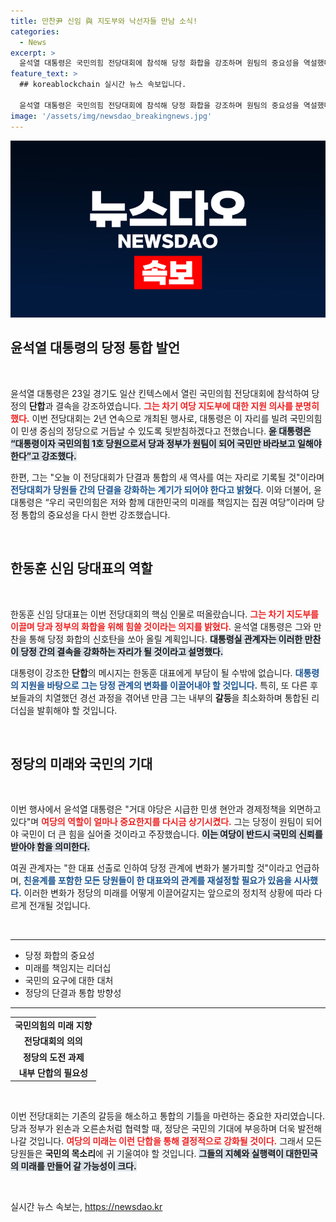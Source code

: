 ```yaml
---
title: 만찬尹 신임 與 지도부와 낙선자들 만남 소식!
categories:
  - News
excerpt: >
  윤석열 대통령은 국민의힘 전당대회에 참석해 당정 화합을 강조하며 원팀의 중요성을 역설했다. 그는 새 지도부와의 만찬을 통해 민생과 경제 현안을 해결하기 위한 단합의 필요성을 밝혔으며, 정치적 대립을 경계했다.
feature_text: >
  ## koreablockchain 실시간 뉴스 속보입니다.

  윤석열 대통령은 국민의힘 전당대회에 참석해 당정 화합을 강조하며 원팀의 중요성을 역설했다. 그는 새 지도부와의 만찬을 통해 민생과 경제 현안을 해결하기 위한 단합의 필요성을 밝혔으며, 정치적 대립을 경계했다.
image: '/assets/img/newsdao_breakingnews.jpg'
---
```


<p><img src="/assets/img/newsdao_breakingnews.jpg" alt="koreablockchain 속보" /></p>

<h2 data-ke-size="size26">윤석열 대통령의 당정 통합 발언</h2>

<p data-ke-size="size16">&nbsp;</p>

<p>윤석열 대통령은 23일 경기도 일산 킨텍스에서 열린 국민의힘 전당대회에 참석하여 당정의 <b>단합</b>과 결속을 강조하였습니다. <b><span style="color: #ee2323;">그는 차기 여당 지도부에 대한 지원 의사를 분명히 했다.</span></b> 이번 전당대회는 2년 연속으로 개최된 행사로, 대통령은 이 자리를 빌려 국민의힘이 민생 중심의 정당으로 거듭날 수 있도록 뒷받침하겠다고 전했습니다. <b><span style="background-color: #21538527;">윤 대통령은 “대통령이자 국민의힘 1호 당원으로서 당과 정부가 원팀이 되어 국민만 바라보고 일해야 한다”고 강조했다.</span></b> </p>

<p>한편, 그는 "오늘 이 전당대회가 단결과 통합의 새 역사를 여는 자리로 기록될 것"이라며 <b><span style="color: #1a5490;">전당대회가 당원들 간의 단결을 강화하는 계기가 되어야 한다고 밝혔다.</span></b> 이와 더불어, 윤 대통령은 “우리 국민의힘은 저와 함께 대한민국의 미래를 책임지는 집권 여당”이라며 당정 통합의 중요성을 다시 한번 강조했습니다.</p>

<p data-ke-size="size16">&nbsp;</p>

<h2 data-ke-size="size26">한동훈 신임 당대표의 역할</h2>

<p data-ke-size="size16">&nbsp;</p>

<p>한동훈 신임 당대표는 이번 전당대회의 핵심 인물로 떠올랐습니다. <b><span style="color: #ee2323;">그는 차기 지도부를 이끌며 당과 정부의 화합을 위해 힘쓸 것이라는 의지를 밝혔다.</span></b> 윤석열 대통령은 그와 만찬을 통해 당정 화합의 신호탄을 쏘아 올릴 계획입니다. <b><span style="background-color: #21538527;">대통령실 관계자는 이러한 만찬이 당정 간의 결속을 강화하는 자리가 될 것이라고 설명했다.</span></b></p>

<p>대통령이 강조한 <b>단합</b>의 메시지는 한동훈 대표에게 부담이 될 수밖에 없습니다. <b><span style="color: #1a5490;">대통령의 지원을 바탕으로 그는 당정 관계의 변화를 이끌어내야 할 것입니다.</span></b> 특히, 또 다른 후보들과의 치열했던 경선 과정을 겪어낸 만큼 그는 내부의 <b>갈등</b>을 최소화하며 통합된 리더십을 발휘해야 할 것입니다.</p>

<p data-ke-size="size16">&nbsp;</p>

<h2 data-ke-size="size26">정당의 미래와 국민의 기대</h2>

<p data-ke-size="size16">&nbsp;</p>

<p>이번 행사에서 윤석열 대통령은 "거대 야당은 시급한 민생 현안과 경제정책을 외면하고 있다"며 <b><span style="color: #ee2323;">여당의 역할이 얼마나 중요한지를 다시금 상기시켰다.</span></b> 그는 당정이 원팀이 되어야 국민이 더 큰 힘을 실어줄 것이라고 주장했습니다. <b><span style="background-color: #21538527;">이는 여당이 반드시 국민의 <b>신뢰</b>를 받아야 함을 의미한다.</span></b></p>

<p>여권 관계자는 "한 대표 선출로 인하여 당정 관계에 변화가 불가피할 것"이라고 언급하며, <b><span style="color: #1a5490;">친윤계를 포함한 모든 당원들이 한 대표와의 관계를 재설정할 필요가 있음을 시사했다.</span></b> 이러한 변화가 정당의 미래를 어떻게 이끌어갈지는 앞으로의 정치적 상황에 따라 다르게 전개될 것입니다.</p>

<p data-ke-size="size16">&nbsp;</p>

<hr />

<ul>
  <li>당정 화합의 중요성</li>
  <li>미래를 책임지는 리더십</li>
  <li>국민의 요구에 대한 대처</li>
  <li>정당의 단결과 통합 방향성</li>
</ul>

<hr />

<table style="width: 100%; border-collapse: collapse;">
  <tr>
    <td style="text-align: center; height: 17px;"><b>국민의힘의 미래 지향</b></td>
  </tr>
  <tr>
    <td style="text-align: center; height: 17px;"><b>전당대회의 의의</b></td>
  </tr>
  <tr>
    <td style="text-align: center; height: 17px;"><b>정당의 도전 과제</b></td>
  </tr>
  <tr>
    <td style="text-align: center; height: 17px;"><b>내부 단합의 필요성</b></td>
  </tr>
</table>

<p data-ke-size="size16">&nbsp;</p>

<p>이번 전당대회는 기존의 갈등을 해소하고 통합의 기틀을 마련하는 중요한 자리였습니다. 당과 정부가 왼손과 오른손처럼 협력할 때, 정당은 국민의 기대에 부응하며 더욱 발전해 나갈 것입니다. <b><span style="color: #ee2323;">여당의 미래는 이런 단합을 통해 결정적으로 강화될 것이다.</span></b> 그래서 모든 당원들은 <b>국민의 목소리</b>에 귀 기울여야 할 것입니다. <b><span style="background-color: #21538527;">그들의 지혜와 실행력이 대한민국의 미래를 만들어 갈 가능성이 크다.</span></b> </p>

<p data-ke-size="size16">&nbsp;</p>
실시간 뉴스 속보는, <a href="https://newsdao.kr" rel="dofollow">https://newsdao.kr</a>


